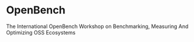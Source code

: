 # OpenBench
The International OpenBench Workshop on Benchmarking, Measuring And Optimizing OSS Ecosystems
